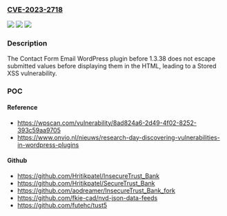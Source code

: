 ### [CVE-2023-2718](https://cve.mitre.org/cgi-bin/cvename.cgi?name=CVE-2023-2718)
![](https://img.shields.io/static/v1?label=Product&message=Contact%20Form%20Email&color=blue)
![](https://img.shields.io/static/v1?label=Version&message=0%3C%201.3.38%20&color=brighgreen)
![](https://img.shields.io/static/v1?label=Vulnerability&message=CWE-79%20Cross-Site%20Scripting%20(XSS)&color=brighgreen)

### Description

The Contact Form Email WordPress plugin before 1.3.38 does not escape submitted values before displaying them in the HTML, leading to a Stored XSS vulnerability.

### POC

#### Reference
- https://wpscan.com/vulnerability/8ad824a6-2d49-4f02-8252-393c59aa9705
- https://www.onvio.nl/nieuws/research-day-discovering-vulnerabilities-in-wordpress-plugins

#### Github
- https://github.com/Hritikpatel/InsecureTrust_Bank
- https://github.com/Hritikpatel/SecureTrust_Bank
- https://github.com/aodreamer/InsecureTrust_Bank_fork
- https://github.com/fkie-cad/nvd-json-data-feeds
- https://github.com/futehc/tust5

